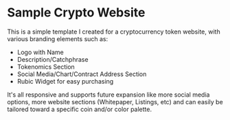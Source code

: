 # Sample Crypto Website
This is a simple template I created for a cryptocurrency token website, with various branding elements such as:
- Logo with Name
- Description/Catchphrase
- Tokenomics Section
- Social Media/Chart/Contract Address Section
- Rubic Widget for easy purchasing

It's all responsive and supports future expansion like more social media options, more website sections (Whitepaper, Listings, etc) and can easily be tailored toward a specific coin and/or color palette.
